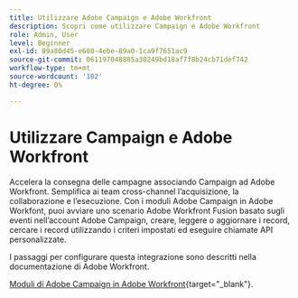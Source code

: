 ```yaml
---
title: Utilizzare Adobe Campaign e Adobe Workfront
description: Scopri come utilizzare Campaign e Adobe Workfront
role: Admin, User
level: Beginner
exl-id: 09a80d45-e600-4ebe-89a0-1ca9f7651ac9
source-git-commit: 061197048885a30249bd18af7f8b24cb71def742
workflow-type: tm+mt
source-wordcount: '102'
ht-degree: 0%

---
```


# Utilizzare Campaign e Adobe Workfront

Accelera la consegna delle campagne associando Campaign ad Adobe Workfront. Semplifica ai team cross-channel l’acquisizione, la collaborazione e l’esecuzione. Con i moduli Adobe Campaign in Adobe Workfont, puoi avviare uno scenario Adobe Workfront Fusion basato sugli eventi nell’account Adobe Campaign, creare, leggere o aggiornare i record, cercare i record utilizzando i criteri impostati ed eseguire chiamate API personalizzate.


I passaggi per configurare questa integrazione sono descritti nella documentazione di Adobe Workfront.


[Moduli di Adobe Campaign in Adobe Workfront](https://experienceleague.adobe.com/docs/workfront/using/adobe-workfront-fusion/fusion-apps-and-modules/adobe-campaign-classic-connector.html){target="_blank"}.
